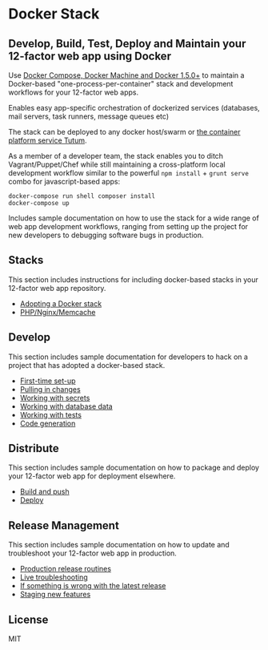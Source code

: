 Docker Stack
=========================================================================================

## Develop, Build, Test, Deploy and Maintain your 12-factor web app using Docker

Use [Docker Compose, Docker Machine and Docker 1.5.0+](http://blog.docker.com/2014/12/announcing-docker-machine-swarm-and-compose-for-orchestrating-distributed-apps/) to maintain a Docker-based "one-process-per-container" stack and development workflows for your 12-factor web apps.

Enables easy app-specific orchestration of dockerized services (databases, mail servers, task runners, message queues etc)

The stack can be deployed to any docker host/swarm or [the container platform service Tutum](https://tutum.io).

As a member of a developer team, the stack enables you to ditch Vagrant/Puppet/Chef while still maintaining a cross-platform local development workflow similar to the powerful `npm install` + `grunt serve` combo for javascript-based apps:

    docker-compose run shell composer install
    docker-compose up

Includes sample documentation on how to use the stack for a wide range of web app development workflows, ranging from setting up the project for new developers to debugging software bugs in production.

Stacks
------

This section includes instructions for including docker-based stacks in your 12-factor web app repository.

- [Adopting a Docker stack](docs/10-stacks-adopting-a-docker-stack.md)
- [PHP/Nginx/Memcache](stacks/php-nginx-memcache/README.md)

Develop
-------

This section includes sample documentation for developers to hack on a project that has adopted a docker-based stack.

- [First-time set-up](docs/21-local-dev-first-time-set-up.md)
- [Pulling in changes](docs/21-local-dev-pulling-in-changes.md)
- [Working with secrets](docs/22-local-dev-working-with-secrets.md)
- [Working with database data](docs/23-local-dev-working-with-database-data.md)
- [Working with tests](docs/24-local-dev-working-with-tests.md)
- [Code generation](docs/25-local-dev-code-generation.md)

Distribute
----------

This section includes sample documentation on how to package and deploy your 12-factor web app for deployment elsewhere.

- [Build and push](docs/51-distribute-build-and-push.md)
- [Deploy](docs/52-distribute-deploy.md)

Release Management
------------------

This section includes sample documentation on how to update and troubleshoot your 12-factor web app in production.

- [Production release routines](docs/60-release-routines.md)
- [Live troubleshooting](docs/61-live-troubleshooting.md)
- [If something is wrong with the latest release](docs/62-if-something-is-wrong-with-the-latest-release.md)
- [Staging new features](docs/63-staging-new-features.md)

License
-------

MIT